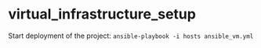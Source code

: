# virtual_infrastructure_setup

Start deployment of the project:
`ansible-playbook -i hosts ansible_vm.yml`
